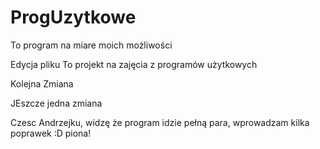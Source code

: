 ﻿# ProgUzytkowe

To program na miare moich możliwości

Edycja pliku
To projekt na zajęcia z programów użytkowych

Kolejna Zmiana

JEszcze jedna zmiana

Czesc Andrzejku, widzę że program idzie pełną para, wprowadzam kilka poprawek :D piona!
